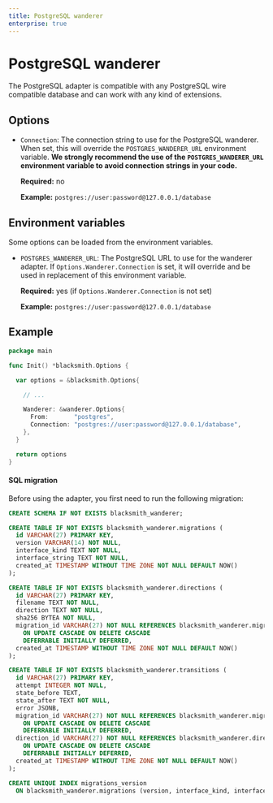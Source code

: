 ```yaml
---
title: PostgreSQL wanderer
enterprise: true
---
```


# PostgreSQL wanderer

The PostgreSQL adapter is compatible with any PostgreSQL wire compatible database
and can work with any kind of extensions.

## Options

- `Connection`: The connection string to use for the PostgreSQL wanderer. When set,
  this will override the `POSTGRES_WANDERER_URL` environment variable. **We strongly
  recommend the use of the `POSTGRES_WANDERER_URL` environment variable to avoid
  connection strings in your code.**

  **Required:** no

  **Example:** `postgres://user:password@127.0.0.1/database`

## Environment variables

Some options can be loaded from the environment variables.

- `POSTGRES_WANDERER_URL`: The PostgreSQL URL to use for the wanderer adapter. If
  `Options.Wanderer.Connection` is set, it will override and be used in replacement
  of this environment variable.

  **Required:** yes (if `Options.Wanderer.Connection` is not set)

  **Example:** `postgres://user:password@127.0.0.1/database`

## Example

```go
package main

func Init() *blacksmith.Options {

  var options = &blacksmith.Options{

    // ...

    Wanderer: &wanderer.Options{
      From:       "postgres",
      Connection: "postgres://user:password@127.0.0.1/database",
    },
  }

  return options
}
```

#### SQL migration

Before using the adapter, you first need to run the following migration:

```sql
CREATE SCHEMA IF NOT EXISTS blacksmith_wanderer;

CREATE TABLE IF NOT EXISTS blacksmith_wanderer.migrations (
  id VARCHAR(27) PRIMARY KEY,
  version VARCHAR(14) NOT NULL,
  interface_kind TEXT NOT NULL,
  interface_string TEXT NOT NULL,
  created_at TIMESTAMP WITHOUT TIME ZONE NOT NULL DEFAULT NOW()
);

CREATE TABLE IF NOT EXISTS blacksmith_wanderer.directions (
  id VARCHAR(27) PRIMARY KEY,
  filename TEXT NOT NULL,
  direction TEXT NOT NULL,
  sha256 BYTEA NOT NULL,
  migration_id VARCHAR(27) NOT NULL REFERENCES blacksmith_wanderer.migrations (id)
    ON UPDATE CASCADE ON DELETE CASCADE
    DEFERRABLE INITIALLY DEFERRED,
  created_at TIMESTAMP WITHOUT TIME ZONE NOT NULL DEFAULT NOW()
);

CREATE TABLE IF NOT EXISTS blacksmith_wanderer.transitions (
  id VARCHAR(27) PRIMARY KEY,
  attempt INTEGER NOT NULL,
  state_before TEXT,
  state_after TEXT NOT NULL,
  error JSONB,
  migration_id VARCHAR(27) NOT NULL REFERENCES blacksmith_wanderer.migrations (id)
    ON UPDATE CASCADE ON DELETE CASCADE
    DEFERRABLE INITIALLY DEFERRED,
  direction_id VARCHAR(27) NOT NULL REFERENCES blacksmith_wanderer.directions (id)
    ON UPDATE CASCADE ON DELETE CASCADE
    DEFERRABLE INITIALLY DEFERRED,
  created_at TIMESTAMP WITHOUT TIME ZONE NOT NULL DEFAULT NOW()
);

CREATE UNIQUE INDEX migrations_version
  ON blacksmith_wanderer.migrations (version, interface_kind, interface_string);
```
